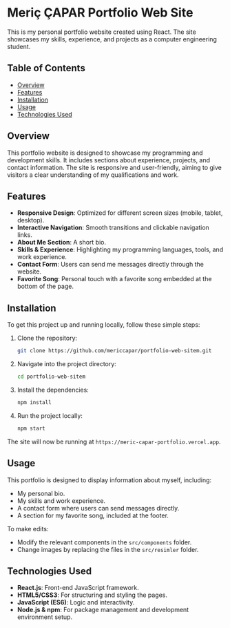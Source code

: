 # Meriç ÇAPAR Portfolio Web Site

This is my personal portfolio website created using React. The site showcases my skills, experience, and projects as a computer engineering student.

## Table of Contents

- [Overview](#overview)
- [Features](#features)
- [Installation](#installation)
- [Usage](#usage)
- [Technologies Used](#technologies-used)

## Overview

This portfolio website is designed to showcase my programming and development skills. It includes sections about experience, projects, and contact information. The site is responsive and user-friendly, aiming to give visitors a clear understanding of my qualifications and work.

## Features

- **Responsive Design**: Optimized for different screen sizes (mobile, tablet, desktop).
- **Interactive Navigation**: Smooth transitions and clickable navigation links.
- **About Me Section**: A short bio.
- **Skills & Experience**: Highlighting my programming languages, tools, and work experience.
- **Contact Form**: Users can send me messages directly through the website.
- **Favorite Song**: Personal touch with a favorite song embedded at the bottom of the page.

## Installation

To get this project up and running locally, follow these simple steps:

1. Clone the repository:
   ```bash
   git clone https://github.com/mericcapar/portfolio-web-sitem.git
   ```
2. Navigate into the project directory:

   ```bash
   cd portfolio-web-sitem
   ```

3. Install the dependencies:

   ```bash
   npm install
   ```

4. Run the project locally:
   ```bash
   npm start
   ```

The site will now be running at `https://meric-capar-portfolio.vercel.app`.

## Usage

This portfolio is designed to display information about myself, including:

- My personal bio.
- My skills and work experience.
- A contact form where users can send messages directly.
- A section for my favorite song, included at the footer.

To make edits:

- Modify the relevant components in the `src/components` folder.
- Change images by replacing the files in the `src/resimler` folder.

## Technologies Used

- **React.js**: Front-end JavaScript framework.
- **HTML5/CSS3**: For structuring and styling the pages.
- **JavaScript (ES6)**: Logic and interactivity.
- **Node.js & npm**: For package management and development environment setup.

